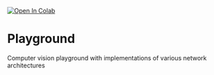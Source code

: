 [![Open In Colab](https://colab.research.google.com/assets/colab-badge.svg)](https://colab.research.google.com/github/klane/playground/)

# Playground

Computer vision playground with implementations of various network architectures
